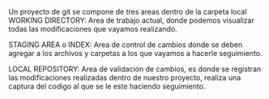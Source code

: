 Un proyecto de git se compone de tres areas dentro de la carpeta local
WORKING DIRECTORY:
Area de trabajo actual, donde podemos visualizar todas las modificaciones que vayamos realizando.

STAGING AREA o INDEX:
Area de control de cambios donde se deben agregar a los archivos y carpetas a los que vayamos a hacerle seguimiento.

LOCAL REPOSITORY:
Area de validación de cambios, es donde se registran las modificaciones realizadas dentro de nuestro proyecto, realiza una captura del codigo al que se le este haciendo seguimiento.


